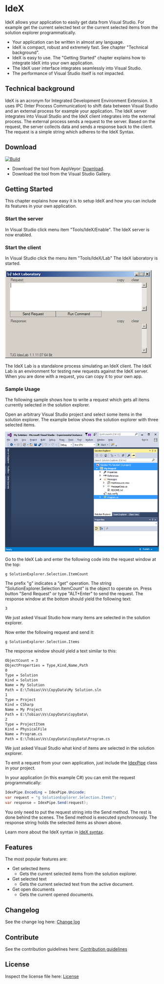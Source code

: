 # IdeX

IdeX allows your application to easily get data from Visual Studio. For example get the current selected text or the current selected items from the solution explorer programmatically.

- Your application can be written in almost any language.
- IdeX is compact, robust and extremely fast. See chapter "Technical background".
- IdeX is easy to use. The "Getting Started" chapter explains how to integrate IdeX into your own application.
- The IdeX user interface integrates seamlessly into Visual Studio.
- The performance of Visual Studio itself is not impacted.

## Technical background
IdeX is an acronym for Integrated Development Environment Extension. It uses IPC (Inter Process Communication) to shift data between Visual Studio and an external process for example your application. 
The IdeX server integrates into Visual Studio and the IdeX client integrates into the external process. The external process sends a request to the server. Based on the request, the server collects data and sends a response back to the client. The request is a simple string which adheres to the IdeX Syntax.

## Download
[![Build](https://ci.appveyor.com/api/projects/status/wtkmayffiypnnctr?svg=true)](https://ci.appveyor.com/project/TooJooGoo/idex-1xgk2)

- Download the tool from AppVeyor: [Download](http://vsixgallery.com/extension/6df08657-6335-4acb-a00e-2f9cce7406f0).
 - Download the tool from the Visual Studio Gallery.

## Getting Started
This chapter explains how easy it is to setup IdeX and how you can include its features in your own application.

### Start the server
In Visual Studio click menu item "Tools/IdeX/Enable".
The IdeX server is now enabled.

### Start the client
In Visual Studio click the menu item "Tools/IdeX/Lab"
The IdeX laboratory is started.

![Idex laboratory](Art/IdexLab.png "The IdeX laboratory")

The IdeX Lab is a standalone process simulating an IdeX client. The IdeX Lab is an environment for testing new requests against the IdeX server.
When you are done with a request, you can copy it to your own app.

### Sample Usage
The following sample shows how to write a request which gets all items currently selected in the solution explorer.

Open an arbitrary Visual Studio project and select some items in the solution explorer.
The example below shows the solution explorer with three selected items.

![Alt](Art/SolutionExplorerSelection.png "Solution explorer with some selected items")

Go to the IdeX Lab and enter the following code into the request window at the top:

	g SolutionExplorer.Selection.ItemCount

The prefix "g" indicates a "get" operation. The string "SolutionExplorer.Selection.ItemCount" is the object to operate on. Press button "Send Request" or type "ALT+Enter" to send the request.
The response window at the bottom should yield the following text:

	3
We just asked Visual Studio how many items are selected in the solution explorer.

Now enter the following request and send it:

	g SolutionExplorer.Selection.Items

The response window should yield a text similar to this:

	ObjectCount = 3
	ObjectProperties = Type,Kind,Name,Path
	0
	Type = Solution
	Kind = Solution
	Name = My Solution
	Path = E:\Tobias\Vs\CopyData\My Solution.sln
	1
	Type = Project
	Kind = CSharp
	Name = My Project
	Path = E:\Tobias\Vs\CopyData\CopyData\
	2
	Type = ProjectItem
	Kind = PhysicalFile
	Name = Program.cs
	Path = E:\Tobias\Vs\CopyData\CopyData\Program.cs

We just asked Visual Studio what kind of items are selected in the solution explorer.

To emit a request from your own application, just include the [IdexPipe](IdexPipe.md) class in your project.

In your application (in this example C#) you can emit the request programmatically:

```csharp
IdexPipe.Encoding = IdexPipe.Unicode;
var request = "g SolutionExplorer.Selection.Items";
var response = IdexPipe.Send(request);
```

You only need to put the request string into the Send method. The rest is done behind the scenes. The Send method is executed synchronously. The response string holds the selected items as shown above.

Learn more about the IdeX syntax in [IdeX syntax](IdexSyntax.txt).

## Features
The most popular features are:
- Get selected items
  - Gets the current selected items from the solution explorer.
- Get selected text
  - Gets the current selected text from the active document.
- Get open documents
  - Gets the current opened documents.

## Changelog
See the change log here: [Change log](CHANGELOG.md)

## Contribute
See the contribution guidelines here: [Contribution guidelines](CONTRIBUTING.md)

## License
Inspect the license file here: [License](LICENSE)
